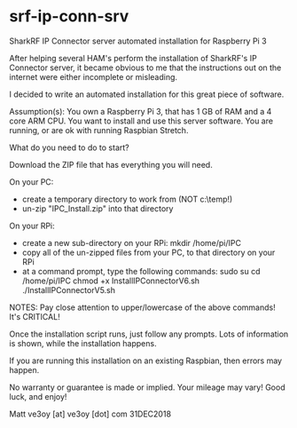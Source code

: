 # srf-ip-conn-srv
SharkRF IP Connector server automated installation for Raspberry Pi 3

After helping several HAM's perform the installation of SharkRF's IP Connector server,
it became obvious to me that the instructions out on the internet were either
incomplete or misleading.

I decided to write an automated installation for this great piece of software.

Assumption(s):
You own a Raspberry Pi 3, that has 1 GB of RAM and a 4 core ARM CPU.
You want to install and use this server software.
You are running, or are ok with running Raspbian Stretch.

What do you need to do to start?

Download the ZIP file that has everything you will need.

On your PC:
- create a temporary directory to work from (NOT c:\temp!)
- un-zip "IPC_Install.zip" into that directory

On your RPi:
- create a new sub-directory on your RPi:  mkdir /home/pi/IPC
- copy all of the un-zipped files from your PC, to that directory on your RPi
- at a command prompt, type the following commands:
	sudo su
	cd /home/pi/IPC
	chmod +x InstallIPConnectorV6.sh
	./InstallIPConnectorV5.sh

NOTES:
Pay close attention to upper/lowercase of the above commands!
It's CRITICAL!

Once the installation script runs, just follow any prompts.
Lots of information is shown, while the installation happens.

If you are running this installation on an existing Raspbian, then errors may happen.

No warranty or guarantee is made or implied.
Your mileage may vary!
Good luck, and enjoy!

Matt
ve3oy [at] ve3oy [dot] com
31DEC2018
